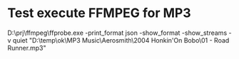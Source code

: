 # Test execute FFMPEG for MP3
D:\prj\ffmpeg\ffprobe.exe -print_format json -show_format -show_streams -v quiet "D:\temp\ok\MP3 Music\Aerosmith\2004 Honkin'On Bobo\01 - Road Runner.mp3"  